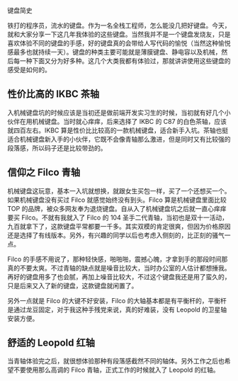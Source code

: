 键盘简史


铁打的程序员，流水的键盘。作为一名全栈工程师，怎么能没几把好键盘。今天，就和大家分享一下这几年我体验的这些键盘。当然我并不是一个键盘发烧友，只是喜欢体验不同的键盘的手感，好的键盘真的会带给人写代码的愉悦（当然这种愉悦感最多也就持续一天）。键盘的种类主要可能就是薄膜键盘、静电容以及机械，然后每一种下面又分为好多种。这几个大类我都有体验过，那就讲讲使用这些键盘的感受是如何的。

## 性价比高的 IKBC 茶轴

入机械键盘坑的时候应该是当初还是做前端开发实习生的时候，当初就有好几个小伙伴在用机械键盘。当时就心痒痒，后来选择了 IKBC 的 C87 的白色茶轴，应该就四百左右。IKBC 算是性价比比较高的一款机械键盘，适合新手入坑。茶轴也挺适合机械键盘新入手的小伙伴，它既不会像青轴那么激进，但是同时又有比较强的段落感，所以码子还是比较带劲的。

## 信仰之 Filco 青轴

机械键盘这玩意，基本一入坑就想换，就跟女生买包一样，买了一个还想买一个。如果机械键盘没有买过 Filco 就感觉始终没有到头。Filco 算是机械键盘里面比较 TOP 的品牌，被众多网友奉为退烧键盘。自从入了机械键盘坑之后就一直心痒痒要买 Filco。不就有我就入了 Filco 的 104 圣手二代青轴，当初也是双十一活动，九百就拿下了，这款键盘平常都要一千多。其实双模的肯定很爽，但因为价格原因还是选择了有线版本。另外，有兴趣的同学以后也考虑入侧刻的，比正刻的骚气一点。

Filco 的手感不用说了，那种轻快感，啪啪啪，震撼心魄，才拿到手的那段时间那真的不要太爽。不过青轴的缺点就是噪音比较大，当时办公室的人估计都想捶我。再好的键盘用多了也会腻，再加上噪音比较大，不过这个键盘我还是用了蛮久的，只是后来又入了新的键盘，这款键盘就闲置了。

另外一点就是 Filco 的大键不好安装，Filco 的大轴基本都是有平衡杆的，平衡杆是通过龙豆固定，对于我这种手残党来说，真的好难装，没有 Leopold 的卫星轴安装方便。

## 舒适的 Leopold 红轴

当青轴体验完之后，就很想体验那种有段落感截然不同的轴体。另外工作之后也希望不要使用那么高调的 Filco 青轴，正式工作的时候就入了 Leopold 的红轴。
